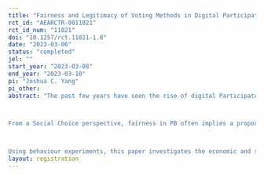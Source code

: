 ```yaml
---
title: "Fairness and Legitimacy of Voting Methods in Digital Participatory Budgeting"
rct_id: "AEARCTR-0011021"
rct_id_num: "11021"
doi: "10.1257/rct.11021-1.0"
date: "2023-03-06"
status: "completed"
jel: ""
start_year: "2023-03-08"
end_year: "2023-03-10"
pi: "Joshua C. Yang"
pi_other:
abstract: "The past few years have seen the rise of digital Participatory Budgeting (PB) as a popular democratic approach for cities to involve citizens in the allocation of public funds. However, much of the process design is still being formulated, and cities often have to experiment with their process design to ensure fairness and legitimacy. This paper aims to address the lack of empirical research in the field and provide guidance to city practitioners on the design decisions they can make to optimise the fairness and political legitimacy of digital participatory processes.

From a Social Choice perspective, fairness in PB often implies a proportional distribution of a public budget. However, most cities currently use a simple rule to choose winning projects, which can suffer from the negative effects of majority politics and minority interests being overlooked. To explore alternative solutions, this paper examines prevalent input and aggregation methods in recent social choice literature and real-world PB practices, specifically an emerging voting aggregation method called Method of Equal Shares that focuses on proportionality in PB.

Using behaviour experiments, this paper investigates the economic and social trade-offs in the voting process of digital PB programs, and explores the main challenges from the perspectives of social choice and citizen perception. The objective is to identify the combination of input and aggregation methods that minimises cognitive load, considers proportionality issues, and ensures legitimacy ratings. The findings highlight the importance of proportionality considerations and provide valuable insights for the design of digital PB systems that prioritise fairness and legitimacy in the real world."
layout: registration
---
```


